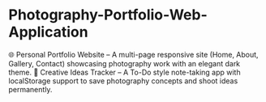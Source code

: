 # Photography-Portfolio-Web-Application
🌐 Personal Portfolio Website – A multi-page responsive site (Home, About, Gallery, Contact) showcasing photography work with an elegant dark theme. 📝 Creative Ideas Tracker – A To-Do style note-taking app with localStorage support to save photography concepts and shoot ideas permanently.
